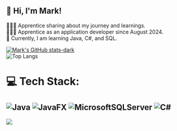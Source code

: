 ## 👋 Hi, I'm Mark!

👩🏻‍💻 Apprentice sharing about my journey and learnings.<br>
👩🏻‍🎓 Apprentice as an application developer since August 2024.<br>
💭 Currently, I am learning Java, C#, and SQL.<br>

<!GitHub stats from https://github.com/anuraghazra/github-readme-stats -->
[![Mark's GitHub stats-dark](https://github-readme-stats.vercel.app/api?username=xmark05&show_icons=true&hide_rank=true&theme=dark#gh-dark-mode-only)](https://github.com/anuraghazra/github-readme-stats#gh-dark-mode-only)<br>
![Top Langs](https://github-readme-stats.vercel.app/api/top-langs/?username=xmark05&layout=compact&theme=dark) <br>

# 💻 Tech Stack:
![Java](https://img.shields.io/badge/java-%23ED8B00.svg?style=for-the-badge&logo=openjdk&logoColor=white) ![JavaFX](https://img.shields.io/badge/javafx-%23FF0000.svg?style=for-the-badge&logo=javafx&logoColor=white) ![MicrosoftSQLServer](https://img.shields.io/badge/Microsoft%20SQL%20Server-CC2927?style=for-the-badge&logo=microsoft%20sql%20server&logoColor=white) ![C#](https://img.shields.io/badge/c%23-%23239120.svg?style=for-the-badge&logo=csharp&logoColor=white)
---
[![](https://visitcount.itsvg.in/api?id=xmark05&icon=5&color=12)](https://visitcount.itsvg.in)
